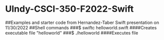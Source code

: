 # UIndy-CSCI-350-F2022-Swift
##Examples and starter code from Hernandez-Taber Swift presentation on 11/30/2022
##Shell commands
###$ swiftc helloworld.swift
####Creates executable file "helloworld"
###$ ./helloworld
####Executes file
